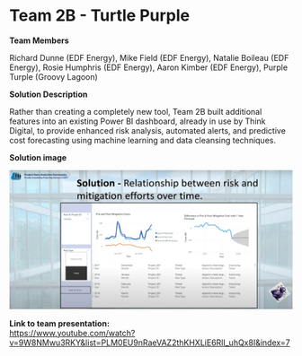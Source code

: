 # Team 2B - Turtle Purple

**Team Members**   

Richard Dunne (EDF Energy), Mike Field (EDF Energy), Natalie Boileau (EDF Energy), Rosie Humphris (EDF Energy), Aaron Kimber (EDF Energy), Purple Turple (Groovy Lagoon)

**Solution Description**

Rather than creating a completely new tool, Team 2B built additional features into an existing Power BI dashboard, already in use by Think Digital, to provide enhanced risk analysis, automated alerts, and predictive cost forecasting using machine learning and data cleansing techniques.

**Solution image**

![alt text](https://github.com/Projecting-Success-Solutions-Portal/Hack-24/blob/main/Challenge%202/Team%202B/Team2B-solution-screenshot.png?raw=true)


**Link to team presentation:**   
https://www.youtube.com/watch?v=9W8NMwu3RKY&list=PLM0EU9nRaeVAZ2thKHXLiE6RlI_uhQx8I&index=7
